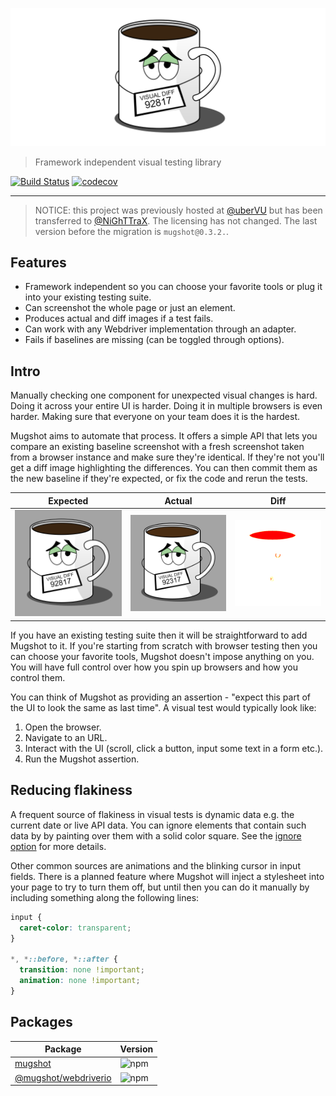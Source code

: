 ![logo](logo.png)

> Framework independent visual testing library

[![Build Status](https://travis-ci.com/NiGhTTraX/mugshot.svg?branch=master)](https://travis-ci.com/NiGhTTraX/mugshot) [![codecov](https://codecov.io/gh/NiGhTTraX/mugshot/branch/master/graph/badge.svg)](https://codecov.io/gh/NiGhTTraX/mugshot)

----

> NOTICE: this project was previously hosted at [@uberVU](https://github.com/uberVU) but has been transferred to [@NiGhTTraX](https://github.com/NiGhTTraX). The licensing has not changed. The last version before the migration is `mugshot@0.3.2.`.


## Features

- Framework independent so you can choose your favorite tools or plug it into your existing testing suite.
- Can screenshot the whole page or just an element.
- Produces actual and diff images if a test fails.
- Can work with any Webdriver implementation through an adapter.
- Fails if baselines are missing (can be toggled through options).


## Intro

Manually checking one component for unexpected visual changes is hard. Doing it across your entire UI is harder. Doing it in multiple browsers is even harder. Making sure that everyone on your team does it is the hardest.

Mugshot aims to automate that process. It offers a simple API that lets you compare an existing baseline screenshot with a fresh screenshot taken from a browser instance and make sure they're identical. If they're not you'll get a diff image highlighting the differences. You can then commit them as the new baseline if they're expected, or fix the code and rerun the tests.

Expected | Actual | Diff
---------|--------|-----
![expected](./expected.png) | ![actual](./actual.png) | ![diff](./diff.png)

If you have an existing testing suite then it will be straightforward to add Mugshot to it. If you're starting from scratch with browser testing then you can choose your favorite tools, Mugshot doesn't impose anything on you. You will have full control over how you spin up browsers and how you control them. 

You can think of Mugshot as providing an assertion - "expect this part of the UI to look the same as last time". A visual test would typically look like:

1. Open the browser.
2. Navigate to an URL.
3. Interact with the UI (scroll, click a button, input some text in a form etc.).
4. Run the Mugshot assertion.


## Reducing flakiness

A frequent source of flakiness in visual tests is dynamic data e.g. the current date or live API data. You can ignore elements that contain such data by by painting over them with a solid color square. See the [ignore option](./packages/mugshot/README.md#ignoring-elements) for more details.

Other common sources are animations and the blinking cursor in input fields. There is a planned feature where Mugshot will inject a stylesheet into your page to try to turn them off, but until then you can do it manually by including something along the following lines:

```css
input {
  caret-color: transparent;
}

*, *::before, *::after {
  transition: none !important;
  animation: none !important;
}
```


## Packages

Package | Version
--------|--------
[mugshot](./packages/mugshot) | ![npm](https://img.shields.io/npm/v/mugshot.svg)
[@mugshot/webdriverio](./packages/webdriverio) | ![npm](https://img.shields.io/npm/v/@mugshot/webdriverio.svg)
